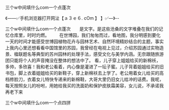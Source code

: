 三个w中间填什么com一个点蓬次

《——✅手机浏览器打开网沚【ａ３ｅ６. cOm 】 】✅—》--

三个w中间填什么com一个点蓬次　　是文字。是这些沧桑的文字堆叠在我们的记忆仓库里，时时灼燃。
　　在世博园，我们匆匆而过，看地图，我分明感到要化一天的时间才能感受世博园植物花卉与园林艺术、自然环境精妙结合的主题，事实上我内心里还想看看中国馆里的苏园，我曾经在电视上见过，介绍苏园通过实物造景、楹联题名等典型的苏州园林的处理手法，感受文化与美学内涵。无奈跟随旅游团只能将个人的声音掩没在整体的想法中了。
看，儿子穿上姐姐给买的新棉袄，多帅，多欣喜！我和老公看着，内心像是灌进了一坛子蜜。儿子背着姐姐给买的旧书包，脚上衣着姐姐给买的新鞋子，穿上新棉袄去上学了。老公用着女儿给买的高档修脸刀，衣着女儿特快专递来的新棉鞋，大哥大里仍旧女儿给冲的话费。我呢，每天按照女儿的吩咐，用她给我买的洗面奶和保护皮肤霜美容，女儿说，不承诺我再老下来





三个w中间填什么com一个点四拼
